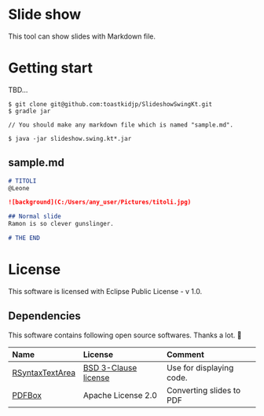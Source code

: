 Slide show
====

This tool can show slides with Markdown file.

# Getting start
TBD...

```
$ git clone git@github.com:toastkidjp/SlideshowSwingKt.git
$ gradle jar

// You should make any markdown file which is named "sample.md".

$ java -jar slideshow.swing.kt*.jar
```

## sample.md

```md
# TITOLI
@Leone

![background](C:/Users/any_user/Pictures/titoli.jpg)

## Normal slide
Ramon is so clever gunslinger.

# THE END
```

# License
This software is licensed with Eclipse Public License - v 1.0.

## Dependencies
This software contains following open source softwares. Thanks a lot. :bow:

| Name | License | Comment |
|:---|:---|:---|
| [RSyntaxTextArea](https://github.com/bobbylight/RSyntaxTextArea) | [BSD 3-Clause license](https://github.com/bobbylight/RSyntaxTextArea/blob/3.1.1/RSyntaxTextArea/src/main/resources/META-INF/LICENSE) | Use for displaying code.
| [PDFBox](https://pdfbox.apache.org/) | Apache License 2.0 | Converting slides to PDF


